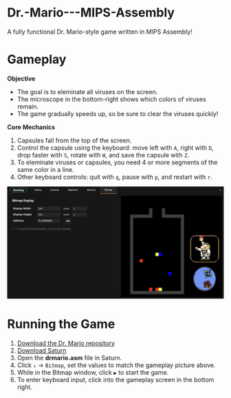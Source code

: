 # Dr.-Mario---MIPS-Assembly
A fully functional Dr. Mario-style game written in MIPS Assembly!

Gameplay
========

**Objective**
- The goal is to eleminate all viruses on the screen.
- The microscope in the bottom-right shows which colors of viruses remain.
- The game gradually speeds up, so be sure to clear the viruses quickly!

**Core Mechanics**
1. Capsules fall from the top of the screen.
2. Control the capsule using the keyboard: move left with `A`, right with `D`, drop faster with `S`, rotate with `W`, and save the capsule with `Z`.
3. To eleminate viruses or capsules, you need 4 or more segments of the same color in a line.
4. Other keyboard controls: quit with `q`, pause with `p`, and restart with `r`.

![Game Screenshot](gameplay.jpg)

Running the Game
================

1. [Download the Dr. Mario repository](https://github.com/daniilio/Dr.Mario---MIPS-Assembly/archive/refs/heads/main.zip)
2. [Download Saturn](https://github.com/1whatleytay/saturn/releases)
3. Open the **drmario.asm** file in Saturn.
4. Click `↓` → `Bitmap`, set the values to match the gameplay picture above.
5. While in the Bitmap window, click `▶` to start the game.
6. To enter keyboard input, click into the gameplay screen in the bottom right.

